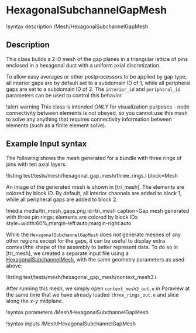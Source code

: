 # HexagonalSubchannelGapMesh

!syntax description /Mesh/HexagonalSubchannelGapMesh

## Description

This class builds a 2-D mesh of the gap planes in a
triangular lattice of pins enclosed in a hexagonal duct with a uniform axial
discretization.

To allow easy averages or other postprocessors to be applied by gap type,
all interior gaps are by default set to a subdomain ID of 1, while all peripheral
gaps are set to a subdomain ID of 2. The `interior_id` and `peripheral_id` parameters
can be used to control this behavior.

!alert warning
This class is intended *ONLY* for visualization purposes - node connectivity between
elements is not obeyed, so you cannot use this mesh to solve any anything that requires
connectivity information between elements (such as a finite element solve).

## Example Input syntax

The following shows the mesh generated for a bundle with three rings of pins
with ten axial layers.

!listing test/tests/mesh/hexagonal_gap_mesh/three_rings.i
  block=Mesh

An image of the generated mesh is shown in [tri_mesh]. The elements
are colored by block ID. By default, all
interior channels are added to block 1, while all peripheral gaps are added to block 2.

!media media/tri_mesh_gaps.png
  id=tri_mesh
  caption=Gap mesh generated with three pin rings; elements are colored by block IDs
  style=width:60%;margin-left:auto;margin-right:auto

While the `HexagonalSubchannelGapMesh` does *not* generate meshes of any other regions except for the gaps,
it can be useful to display extra context/the shape of the assembly to better represent data.
To do so in [tri_mesh], we created a separate input file using a
[HexagonalSubchannelMesh](HexagonalSubchannelMesh.md), with the same geometry
parameters as used above:

!listing test/tests/mesh/hexagonal_gap_mesh/context_mesh3.i

After running this mesh, we simply open `context_mesh3_out.e` in Paraview at
the same time that we have already loaded `three_rings_out.e` and slice along the $x$-$y$ midplane.

!syntax parameters /Mesh/HexagonalSubchannelGapMesh

!syntax inputs /Mesh/HexagonalSubchannelGapMesh
